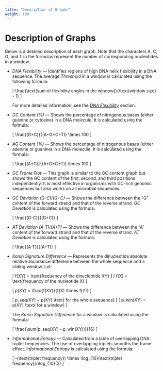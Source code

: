 ```yaml
---
title: "Description of Graphs"
weight: 100
---
```


# Description of Graphs

Below is a detailed description of each graph. Note that the characters A, C, G, and T in the formulas represent the number of corresponding nucleotides in a window.

*   _DNA Flexibility_ — Identifies regions of high DNA helix flexibility in a DNA sequence. The average _Threshold_ in a window is calculated using the following formula:

    \[
    \frac{\text{sum of flexibility angles in the window}}{\text{window size} - 1}
    \]

    For more detailed information, see the [_DNA Flexibility_](https://ugene.unipro.ru/wiki/display/UUOUM/DNA+Flexibility) section.

*   _GC Content (%)_ — Shows the percentage of nitrogenous bases (either guanine or cytosine) in a DNA molecule. It is calculated using the formula:

    \[
    \frac{(G+C)}{(A+G+C+T)} \times 100
    \]

*   _AG Content (%)_ — Shows the percentage of nitrogenous bases (either adenine or guanine) in a DNA molecule. It is calculated using the formula:

    \[
    \frac{(A+G)}{(A+G+C+T)} \times 100
    \]

*   _GC Frame Plot_ — This graph is similar to the GC content graph but shows the GC content of the first, second, and third positions independently. It is most effective in organisms with GC-rich genomic sequences but also works on all microbial sequences.

*   _GC Deviation (G-C)/(G+C)_ — Shows the difference between the “G” content of the forward strand and that of the reverse strand. _GC Deviation_ is calculated using the formula:

    \[
    \frac{(G-C)}{(G+C)}
    \]

*   _AT Deviation (A-T)/(A+T)_ — Shows the difference between the “A” content of the forward strand and that of the reverse strand. _AT Deviation_ is calculated using the formula:

    \[
    \frac{(A-T)}{(A+T)}
    \]

*   _Karlin Signature Difference_ — Represents the dinucleotide absolute relative abundance difference between the whole sequence and a sliding window. Let:

    \[
    f(XY) = \text{frequency of the dinucleotide XY}
    \]
    \[
    f(X)  = \text{frequency of the nucleotide X}
    \]

    \[
    p(XY) = \frac{f(XY)}{f(X) \times f(Y)}
    \]

    \[
    p\_seq(XY) = p(XY) \text{ for the whole sequence}
    \]
    \[
    p\_win(XY) = p(XY) \text{ for a window}
    \]

    The _Karlin Signature Difference_ for a window is calculated using the formula:

    \[
    \frac{\sum(p\_seq(XY) - p\_win(XY))}{16}
    \]

*   _Informational Entropy_ — Calculated from a table of overlapping DNA triplet frequencies. The use of overlapping triplets smooths the frame effect. _Informational Entropy_ is calculated using the formula:

    \[
    \-(\text{triplet frequency}) \times \log_{10}(\text{triplet frequency})/\log_{10}(2)
    \]